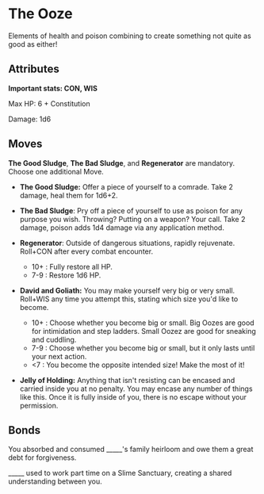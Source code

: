 # The Ooze

Elements of health and poison combining to create something not quite as good as either!

## Attributes

**Important stats: CON, WIS**

Max HP: 6 + Constitution

Damage: 1d6

## Moves

**The Good Sludge**, **The Bad Sludge**, and **Regenerator** are mandatory. Choose one additional Move.

- **The Good Sludge:** Offer a piece of yourself to a comrade. Take 2 damage, heal them for 1d6+2.

- **The Bad Sludge**: Pry off a piece of yourself to use as poison for any purpose you wish. Throwing? Putting on a weapon? Your call. Take 2 damage, poison adds 1d4 damage via any application method.

- **Regenerator**: Outside of dangerous situations, rapidly rejuvenate. Roll+CON after every combat encounter.

  - 10+ : Fully restore all HP.
  - 7-9 : Restore 1d6 HP.

- **David and Goliath:** You may make yourself very big or very small. Roll+WIS any time you attempt this, stating which size you'd like to become.

  - 10+ : Choose whether you become big or small. Big Oozes are good for intimidation and step ladders. Small Oozez are good for sneaking and cuddling.
  - 7-9 : Choose whether you become big or small, but it only lasts until your next action.
  - <7 : You become the opposite intended size! Make the most of it!

- **Jelly of Holding:** Anything that isn't resisting can be encased and carried inside you at no penalty. You may encase any number of things like this. Once it is fully inside of you, there is no escape without your permission.

## Bonds

You absorbed and consumed \_\_\_\_\_'s family heirloom and owe them a great debt for forgiveness.

\_\_\_\_\_ used to work part time on a Slime Sanctuary, creating a shared understanding between you.
